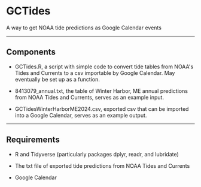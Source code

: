# GCTides

A way to get NOAA tide predictions as Google Calendar events

------------------------------------------------------------------------

## Components

-   GCTides.R, a script with simple code to convert tide tables from NOAA's Tides and Currents to a csv importable by Google Calendar. May eventually be set up as a function.

-   8413079_annual.txt, the table of Winter Harbor, ME annual predictions from NOAA Tides and Currents, serves as an example input.

-   GCTidesWinterHarborME2024.csv, exported csv that can be imported into a Google Calendar, serves as an example output.

------------------------------------------------------------------------

## Requirements

-   R and Tidyverse (particularly packages dplyr, readr, and lubridate)

-   The txt file of exported tide predictions from NOAA Tides and Currents

-   Google Calendar
